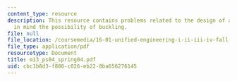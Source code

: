 ```yaml
---
content_type: resource
description: This resource contains problems related to the design of a truss keeping
  in mind the possibility of buckling.
file: null
file_location: /coursemedia/16-01-unified-engineering-i-ii-iii-iv-fall-2005-spring-2006/cbc1b8d3f886c026eb228ba656276145_m13_ps04_spring04.pdf
file_type: application/pdf
resourcetype: Document
title: m13_ps04_spring04.pdf
uid: cbc1b8d3-f886-c026-eb22-8ba656276145
---
```

